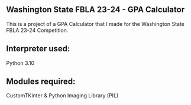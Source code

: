 ## Washington State FBLA 23-24 - GPA Calculator
This is a project of a GPA Calculator that I made for the Washington State FBLA 23-24 Competition.

## Interpreter used:

Python 3.10

## Modules required:

CustomTKinter & Python Imaging Library (PIL)




